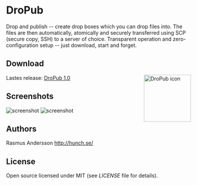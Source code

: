 # DroPub

Drop and publish -- create drop boxes which you can drop files into. The files are then automatically, atomically and securely transferred using SCP (secure copy, SSH) to a server of choice. Transparent operation and zero-configuration setup -- just download, start and forget.

## Download

[<img src="http://github.com/rsms/dropub/raw/master/admin/icon.png" width="128" alt="DroPub icon" align="right" />](http://hunch.se/dropub/dist/dropub-1.0.zip)

Lastes release: [DroPub 1.0](http://hunch.se/dropub/dist/dropub-1.0.zip)

## Screenshots

<img src="http://github.com/rsms/dropub/raw/master/admin/menu-bar.png" alt="screenshot" />

<img src="http://github.com/rsms/dropub/raw/master/admin/preferences.png" alt="screenshot" />

## Authors

Rasmus Andersson <http://hunch.se/>

## License

Open source licensed under MIT (see _LICENSE_ file for details).
